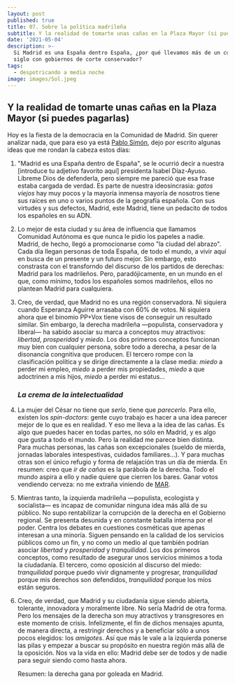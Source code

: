 ```yaml
---
layout: post
published: true
title: 07. Sobre la política madrileña
subtitle: Y la realidad de tomarte unas cañas en la Plaza Mayor (si puedes pagarlas)
date: '2021-05-04'
description: >-
  Si Madrid es una España dentro España, ¿por qué llevamos más de un cuarto de
  siglo con gobiernos de corte conservador?
tags:
  - despotricando a media noche
image: images/Sol.jpeg
---
```

## Y la realidad de tomarte unas cañas en la Plaza Mayor (si puedes pagarlas)

Hoy es la fiesta de la democracia en la Comunidad de Madrid. Sin querer analizar nada, que para eso ya está [Pablo Simón](https://twitter.com/kanciller?s=20), dejo por escrito algunas ideas que me rondan la cabeza estos días:

1. "Madrid es una España dentro de España", se le ocurrió decir a nuestra \[introduce tu adjetivo favorito aquí\] presidenta Isabel Díaz-Ayuso. Líbreme Dios de defenderla, pero siempre me pareció que esa frase estaba cargada de verdad. Es parte de nuestra ideosincrasia: *gatos viejos* hay muy pocos y la mayoría inmensa mayoría de nosotros tiene sus raíces en uno o varios puntos de la geografía española. Con sus virtudes y sus defectos, Madrid, este Madrid, tiene un pedacito de todos los españoles en su ADN.

2. Lo mejor de esta ciudad y su área de influencia que llamamos Comunidad Autónoma es que nunca le pidio los papeles a nadie. Madrid, de hecho, llegó a promocionarse como "la ciudad del abrazo". Cada día llegan personas de toda España, de todo el mundo, a vivir aquí en busca de un presente y un futuro mejor. Sin embargo, esto constrasta con el transforndo del discurso de los partidos de derechas: Madrid para los madrileños. Pero, paradójicamente, en un mundo en el que, como mínimo, todos los españoles somos madrileños, ellos no plantean Madrid para cualquiera.
   
   <!--more-->    
   
3. Creo, de verdad, que Madrid no es una región conservadora. Ni siquiera cuando Esperanza Aguirre arrasaba con 60% de votos. Ni siquiera ahora que el binomio PP+Vox tiene visos de conseguir un resultado similar. Sin embargo, la derecha madrileña —populista, conservadora y liberal— ha sabido asociar su marca a conceptos muy atractivos: *libertad*, *prosperidad* y *miedo*. Los dos primeros conceptos funcionan muy bien con cualquier persona, sobre todo a derecha, a pesar de la disonancia congnitiva que producen. El tercero rompe con la clasificación política y se dirige directamente a la clase media: *miedo* a perder mi empleo, *miedo* a perder mis propiedades, *miedo* a que adoctrinen a mis hijos, *miedo* a perder mi estatus...
   
   ### _La crema de la intelectualidad_    
   
4. La mujer del César no tiene que *serlo*, tiene que *parecerlo*. Para ello, existen los *spin-doctors*: gente cuyo trabajo es hacer a una idea parecer mejor de lo que es en realidad. Y eso me lleva a la idea de las cañas. Es algo que puedes hacer en todas partes, no sólo en Madrid, y es algo que gusta a todo el mundo. Pero la realidad me parece bien distinta. Para muchas personas, las cañas son excepcionales (sueldo de mierda, jornadas laborales intespestivas, cuidados familiares...). Y para muchas otras son el único refugio y forma de relajación tras un día de mierda. En resumen: creo que *ir de cañas* es la parábola de la derecha. Todo el mundo aspira a ello y nadie quiere que cierren los bares. Ganar votos vendiendo cerveza: no me extraña viniendo de [MAR](elplural.com/politica/los-genoveses/miguel-angel-rodriguez-el-portavoz-aznarista-reincidente_209802102).

5. Mientras tanto, la izquierda madrileña —populista, ecologista y socialista— es incapaz de comunidar ninguna idea más allá de su público. No supo rentabilizar la corrupción de la derecha en el Gobierno regional. Se presenta desunida y en constante batalla interna por el poder. Centra los debates en cuestiones cosméticas que apenas interesan a una minoría. Siguen pensando en la calidad de los servicios públicos como un fin, y no como un medio al que también podrían asociar *libertad* y *prosperidad* y *tranquilidad*. Los dos primeros conceptos, como resultado de asegurar unos servicios mínimos a toda la ciudadanía. El tercero, como oposición al discurso del miedo: *tranquilidad* porque puedo vivir dignamente y progresar, *tranquilidad* porque mis derechos son defendidos, *tranquilidad* porque los míos están seguros.

6. Creo, de verdad, que Madrid y su ciudadanía sigue siendo abierta, tolerante, innovadora y moralmente libre. No sería Madrid de otra forma. Pero los mensajes de la derecha son muy atractivos y transgresores en este momento de crisis. Infelizmente, el fin de dichos mensajes apunta, de manera directa, a restringir derechos y a beneficiar sólo a unos pocos elegidos: los *amigotes*. Así que más le vale a la izquierda ponerse las pilas y empezar a buscar su propósito en nuestra región más allá de la oposición. Nos va la vida en ello: Madrid debe ser de todos y de nadie para seguir siendo como hasta ahora.

   Resumen: la derecha gana por goleada en Madrid.
